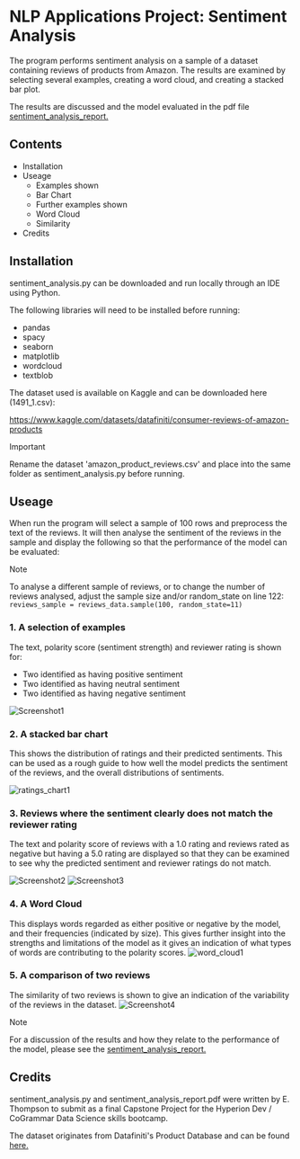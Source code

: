 # NLP Applications Project: Sentiment Analysis

The program performs sentiment analysis on a sample of a dataset containing reviews of products from Amazon. The results are examined by selecting several examples, creating a word cloud, and creating a stacked bar plot.

The results are discussed and the model evaluated in the pdf file [sentiment_analysis_report.](https://github.com/EnjoyRealTea/finalCapstone/blob/main/sentiment_analysis_report.pdf)

## Contents
  - Installation
  - Useage
    - Examples shown
    - Bar Chart
    - Further examples shown
    - Word Cloud
    - Similarity
  - Credits

## Installation
sentiment_analysis.py can be downloaded and run locally through an IDE using Python.

The following libraries will need to be installed before running:

- pandas
- spacy
- seaborn
- matplotlib
- wordcloud
- textblob

The dataset used is available on Kaggle and can be downloaded here (1491_1.csv):

https://www.kaggle.com/datasets/datafiniti/consumer-reviews-of-amazon-products

>[!IMPORTANT]
>Rename the dataset 'amazon_product_reviews.csv' and place into the same folder as sentiment_analysis.py before running.

## Useage

When run the program will select a sample of 100 rows and preprocess the text of the reviews. It will then analyse the sentiment of the reviews in the sample and display the following so that the performance of the model can be evaluated:

>[!Note]
> To analyse a different sample of reviews, or to change the number of reviews analysed, adjust the sample size and/or random_state on line 122:
> `reviews_sample = reviews_data.sample(100, random_state=11)` 

### 1. A selection of examples
The text, polarity score (sentiment strength) and reviewer rating is shown for:
   - Two identified as having positive sentiment
   - Two identified as having neutral sentiment
   - Two identified as having negative sentiment
     
![Screenshot1](https://github.com/EnjoyRealTea/finalCapstone/assets/153746885/6521f19c-dcc6-44fe-8b2f-cb213949ec03)

### 2. A stacked bar chart
This shows the distribution of ratings and their predicted sentiments. This can be used as a rough guide to how well the model predicts the sentiment of the reviews, and the overall distributions of sentiments.

![ratings_chart1](https://github.com/EnjoyRealTea/finalCapstone/assets/153746885/c70cd25a-bce5-41f9-8623-cd20b030a37a)

### 3. Reviews where the sentiment clearly does not match the reviewer rating
The text and polarity score of reviews with a 1.0 rating and reviews rated as negative but having a 5.0 rating are displayed so that they can be examined to see why the predicted sentiment and reviewer ratings do not match.

![Screenshot2](https://github.com/EnjoyRealTea/finalCapstone/assets/153746885/cc85b6b1-8c2f-4ead-b6dd-5971561b5d6b)
![Screenshot3](https://github.com/EnjoyRealTea/finalCapstone/assets/153746885/a8874f1e-80a3-435d-aed3-abd79b2b09bb)

### 4. A Word Cloud
This displays words regarded as either positive or negative by the model, and their frequencies (indicated by size). This gives further insight into the strengths and limitations of the model as it gives an indication of what types of words are contributing to the polarity scores.
![word_cloud1](https://github.com/EnjoyRealTea/finalCapstone/assets/153746885/eb63219d-fe9e-459d-85da-54db9a2a40f4)
### 5. A comparison of two reviews
The similarity of two reviews is shown to give an indication of the variability of the reviews in the dataset.
![Screenshot4](https://github.com/EnjoyRealTea/finalCapstone/assets/153746885/cacdb634-6c7c-4478-80ed-1db59c0af25f)

>[!Note]
>For a discussion of the results and how they relate to the performance of the model, please see the [sentiment_analysis_report.](https://github.com/EnjoyRealTea/finalCapstone/blob/main/sentiment_analysis_report.pdf) 

## Credits

sentiment_analysis.py and sentiment_analysis_report.pdf were written by E. Thompson to submit as a final Capstone Project for the Hyperion Dev / CoGrammar Data Science skills bootcamp.


The dataset originates from Datafiniti's Product Database and can be found [here.](https://www.kaggle.com/datasets/datafiniti/consumer-reviews-of-amazon-products)



